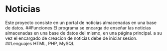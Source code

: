 # Noticias
Este proyecto consiste en un portal de noticias almacenadas en una base de datos. 
##Funciones
El programa se encarga de enseñar las noticias almacenadas en una base de datos del mismo, en una página principal. 
a su vez el encargado de creacion de noticias debe de iniciar sesion. 
##Lenguajes
HTML, PHP, MySQL
